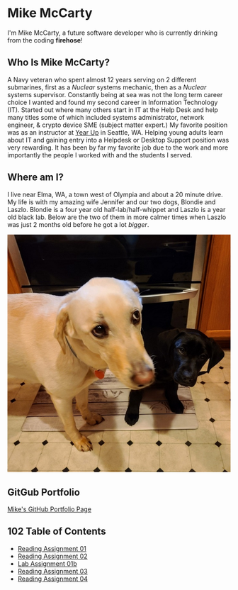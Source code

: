 # Mike McCarty

I'm Mike McCarty, a future software developer who is currently drinking from the coding **firehose**!

## Who Is Mike McCarty?

A Navy veteran who spent almost 12 years serving on 2 different submarines, first as a *Nuclear* systems mechanic, then as a *Nuclear* systems supervisor. Constantly being at sea was not the long term career choice I wanted and found my second career in Information Technology (IT). Started out where many others start in IT at the Help Desk and help many titles some of which included systems administrator, network engineer, & crypto device SME (subject matter expert.) My favorite position was as an instructor at [Year Up](https://www.yearup.org/locations/wa-seattle-scc-campus) in Seattle, WA. Helping young adults learn about IT and gaining entry into a Helpdesk or Desktop Support position was very rewarding.  It has been by far my favorite job due to the work and more importantly the people I worked with and the students I served.

## Where am I?

I live near Elma, WA, a town west of Olympia and about a 20 minute drive.  My life is with my amazing wife Jennifer and our two dogs, Blondie and Laszlo.  Blondie is a four year old half-lab/half-whippet and Laszlo is a year old black lab.  Below are the two of them in more calmer times when Laszlo was just 2 months old before he got a lot *bigger*.

![This is an image of Blondie and Laszlo](blondieandlaszlo.jpg)

## GitGub Portfolio

[Mike's GitHub Portfolio Page](https://github.com/mikemac1)

## 102 Table of Contents

- [Reading Assignment 01](first-markdown.md)
- [Reading Assignment 02](coders-computer.md)
- [Lab Assignment 01b](learning-markdown.md)
- [Reading Assignment 03](git.md)
- [Reading Assignment 04](wireframe.md)
